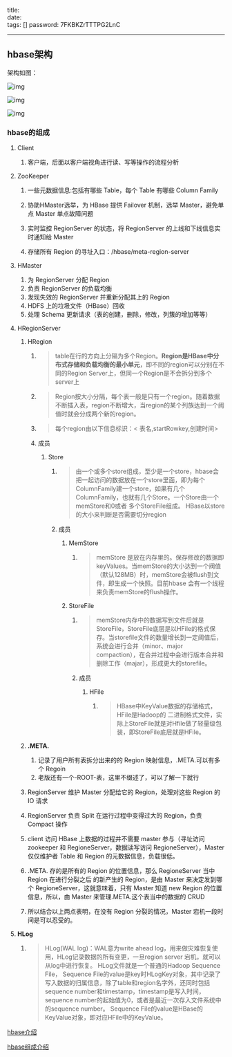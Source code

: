 title:  
date:  
tags: []
password: 7FKBKZrTTTPG2LnC

---
 <!--more-->

## hbase架构

架构如图：

![img](http://img.wqkenqing.ren/typora_img/1228818-20180402125111282-1966599087-20230821162317280.png)

![img](http://img.wqkenqing.ren/typora_img/1228818-20180402125111282-1966599087.png)

![img](http://img.wqkenqing.ren/typora_img/1228818-20180402130346713-706113248.png)



### hbase的组成

1. Client

   1. 客户端，后面以客户端视角进行读、写等操作的流程分析

2. ZooKeeper

   1. 一些元数据信息:包括有哪些 Table，每个 Table 有哪些 Column Family

   2. 协助HMaster选举，为 HBase 提供 Failover 机制，选举 Master，避免单点 Master 单点故障问题

   3. 实时监控 RegionServer 的状态，将 RegionServer 的上线和下线信息实时通知给 Master

   4. 存储所有 Region 的寻址入口：/hbase/meta-region-server

      

3. HMaster

   1. 为 RegionServer 分配 Region
   2. 负责 RegionServer 的负载均衡
   3. 发现失效的 RegionServer 并重新分配其上的 Region
   4. HDFS 上的垃圾文件（HBase）回收
   5. 处理 Schema 更新请求（表的创建，删除，修改，列簇的增加等等）

4. HRegionServer

   1. HRegion

      1. >  table在行的方向上分隔为多个Region。**Region是HBase中分布式存储和负载均衡的最小单元**，即不同的region可以分别在不同的Region Server上，但同一个Region是不会拆分到多个server上

      2. >  Region按大小分隔，每个表一般是只有一个region。随着数据不断插入表，region不断增大，当region的某个列族达到一个阈值时就会分成两个新的region。

      3. > 每个region由以下信息标识：< 表名,startRowkey,创建时间>

      4. 成员

         1. Store

            1. > 由一个或多个store组成，至少是一个store，hbase会把一起访问的数据放在一个store里面，即为每个 ColumnFamily建一个store，如果有几个ColumnFamily，也就有几个Store。一个Store由一个memStore和0或者 多个StoreFile组成。 HBase以store的大小来判断是否需要切分region

            2. 成员

               1. MemStore

                  1. > memStore 是放在内存里的。保存修改的数据即keyValues。当memStore的大小达到一个阀值（默认128MB）时，memStore会被flush到文 件，即生成一个快照。目前hbase 会有一个线程来负责memStore的flush操作。

               2. StoreFile

                  1. > memStore内存中的数据写到文件后就是StoreFile，StoreFile底层是以HFile的格式保存。当storefile文件的数量增长到一定阈值后，系统会进行合并（minor、major compaction），在合并过程中会进行版本合并和删除工作（majar），形成更大的storefile。

                  2. 成员

                     1. HFile

                        1. > HBase中KeyValue数据的存储格式，HFile是Hadoop的 二进制格式文件，实际上StoreFile就是对Hfile做了轻量级包装，即StoreFile底层就是HFile。

   2. **.META.**

      1. 记录了用户所有表拆分出来的的 Region 映射信息，.META.可以有多个 Regoin
      2. 老版还有一个-ROOT-表，这里不缀述了，可以了解一下就行

   3. RegionServer 维护 Master 分配给它的 Region，处理对这些 Region 的 IO 请求

   4. RegionServer 负责 Split 在运行过程中变得过大的 Region，负责 Compact 操作

   5. client 访问 HBase 上数据的过程并不需要 master 参与（寻址访问 zookeeper 和 RegioneServer，数据读写访问 RegioneServer），Master 仅仅维护者 Table 和 Region 的元数据信息，负载很低。

   6. .META. 存的是所有的 Region 的位置信息，那么 RegioneServer 当中 Region 在进行分裂之后 的新产生的 Region，是由 Master 来决定发到哪个 RegioneServer，这就意味着，只有 Master 知道 new Region 的位置信息，所以，由 Master 来管理.META.这个表当中的数据的 CRUD

   7. 所以结合以上两点表明，在没有 Region 分裂的情况，Master 宕机一段时间是可以忍受的。

5. **HLog**

   1. > HLog(WAL log)：WAL意为write ahead log，用来做灾难恢复使用，HLog记录数据的所有变更，一旦region server 宕机，就可以从log中进行恢复。
      > HLog文件就是一个普通的Hadoop Sequence File， Sequence File的value是key时HLogKey对象，其中记录了写入数据的归属信息，除了table和region名字外，还同时包括sequence number和timestamp，timestamp是写入时间，sequence number的起始值为0，或者是最近一次存入文件系统中的sequence number。 Sequence File的value是HBase的KeyValue对象，即对应HFile中的KeyValue。

[hbase介绍](https://www.cnblogs.com/frankdeng/p/9310278.html)

[hbase组成介绍](https://www.cnblogs.com/frankdeng/p/9310278.html)

